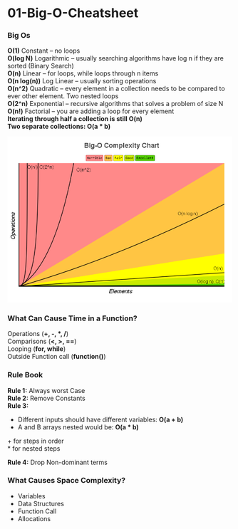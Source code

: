 # 01-Big-O-Cheatsheet

### Big Os

**O(1)** Constant – no loops<br/>
**O(log N)** Logarithmic – usually searching algorithms have log n if they are sorted (Binary Search)<br/>
**O(n)** Linear – for loops, while loops through n items<br/>
**O(n log(n))** Log Linear – usually sorting operations<br/>
**O(n^2)** Quadratic – every element in a collection needs to be compared to ever other element. Two nested loops<br/>
**O(2^n)** Exponential – recursive algorithms that solves a problem of size N<br/>
**O(n!)** Factorial – you are adding a loop for every element<br/>
**Iterating through half a collection is still O(n)**<br/>
**Two separate collections: O(a \* b)**<br/>

![interview-big-o](/src/img/big-o.png)

### What Can Cause Time in a Function?

Operations (**+, -, \*, /**)<br/>
Comparisons (**<, >, ==**)<br/>
Looping (**for, while**)<br/>
Outside Function call (**function()**)<br/>

### Rule Book

**Rule 1:** Always worst Case<br/>
**Rule 2:** Remove Constants<br/>
**Rule 3:**

-   Different inputs should have different variables: **O(a + b)**
-   A and B arrays nested would be: **O(a \* b)**<br/>

\+ for steps in order<br/> \* for nested steps

**Rule 4:** Drop Non-dominant terms

### What Causes Space Complexity?

-   Variables
-   Data Structures
-   Function Call
-   Allocations
